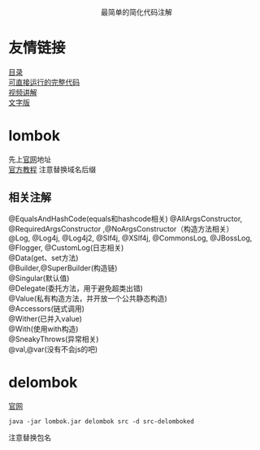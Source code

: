 <center>最简单的简化代码注解</center>

# 友情链接
[目录](https://github.com/edanlx/SealBook/blob/master/catalog.md)  
[可直接运行的完整代码](https://github.com/edanlx/TechingCode/tree/master/demoGrace/src/main/java/com/example/demo/entity)  
[视频讲解](https://www.bilibili.com/video/BV1yC4y1877R/)   
[文字版](https://github.com/edanlx/SealBook/blob/master/graceCode/lombok.md)

# lombok
先上[官网](https://projectlombok.org/)地址  
[官方教程](https://projectlombok.org/features/EqualsAndHashCode)  注意替换域名后缀
## 相关注解
@EqualsAndHashCode(equals和hashcode相关)
@AllArgsConstructor, @RequiredArgsConstructor ,@NoArgsConstructor（构造方法相关）  
@Log, @Log4j, @Log4j2, @Slf4j, @XSlf4j, @CommonsLog, @JBossLog, @Flogger, @CustomLog(日志相关)  
@Data(get、set方法)  
@Builder,@SuperBuilder(构造链)  
@Singular(默认值)  
@Delegate(委托方法，用于避免超类出错)  
@Value(私有构造方法，并开放一个公共静态构造)  
@Accessors(链式调用)  
@Wither(已并入value)  
@With(使用with构造)  
@SneakyThrows(异常相关)  
@val,@var(没有不会js的吧)  
# delombok
[官网](https://projectlombok.org/features/delombok)

```
java -jar lombok.jar delombok src -d src-delomboked
```
注意替换包名
